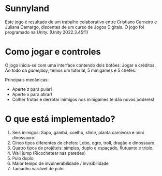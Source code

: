 # Sunnyland

Este jogo é resultado de um trabalho colaborativo entre Cristiano Carneiro e Juliana Camargo, discentes de um curso de Jogos Digitais. O jogo foi programado na Unity. (Unity 2022.3.45f1)

# Como jogar e controles

O jogo inicia-se com uma interface contendo dois botões: Jogar e créditos.  Ao todo da *gameplay*, temos um tutorial, 5 minigames e 5 chefes.

Principais mecânicas:
 - Aperte z para pular!
 - Aperte x para atirar!
 - Colher frutas e derrotar inimigos nos minigames te dão novos poderes!

# O que está implementado?

1. Seis inimigos: Sapo, gambá, coelho, *slime*, planta carnívora e mini dinossauro.
2. Cinco tipos diferentes de chefes: Lobo, ogro, troll, dragão e dinossauro.
3. Quatro tipos de projéteis: simples, duplo e espaçado, flutuante e triplo.
4. Wall jump (Ricochetear nas paredes)
5. Pulo duplo
6. Maior tempo de invulnerabilidade / invisibilidade
7. Tamanho variável de pulo
